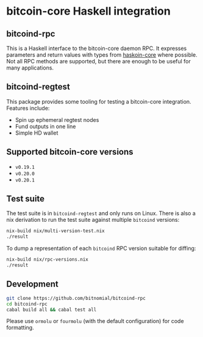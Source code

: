 bitcoin-core Haskell integration
====

bitcoind-rpc
----

This is a Haskell interface to the bitcoin-core daemon RPC.  It expresses
parameters and return values with types from [haskoin-core][1] where possible.
Not all RPC methods are supported, but there are enough to be useful for many
applications.

[1]: https://github.com/haskoin/haskoin-core


bitcoind-regtest
----

This package provides some tooling for testing a bitcoin-core integration.  Features include:

* Spin up ephemeral regtest nodes
* Fund outputs in one line
* Simple HD wallet


Supported bitcoin-core versions
----

* `v0.19.1`
* `v0.20.0`
* `v0.20.1`


Test suite
----

The test suite is in `bitcoind-regtest` and only runs on Linux.  There is also a nix derivation to run the test suite against multiple `bitcoind` versions:

``` sh
nix-build nix/multi-version-test.nix
./result
```

To dump a representation of each `bitcoind` RPC version suitable for diffing:
``` sh
nix-build nix/rpc-versions.nix
./result
```


Development
----

```sh
git clone https://github.com/bitnomial/bitcoind-rpc
cd bitcoind-rpc
cabal build all && cabal test all
```

Please use `ormolu` or `fourmolu` (with the default configuration) for code formatting.
